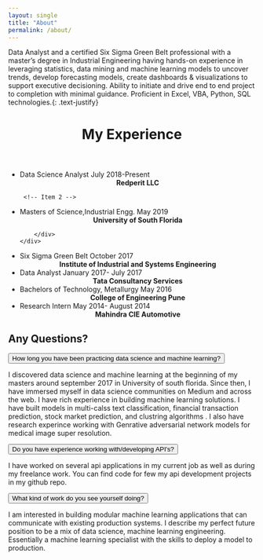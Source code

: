 ```yaml
---
layout: single
title: "About"
permalink: /about/
---
```

Data Analyst and a certified Six Sigma Green Belt professional with a master’s degree in Industrial Engineering having hands-on experience in leveraging statistics, data mining and machine learning models to uncover trends, develop forecasting models, create dashboards & visualizations to support executive decisioning. Ability to initiate and drive end to end project to completion with minimal guidance. Proficient in Excel, VBA, Python, SQL technologies.{: .text-justify}
<html>
<!-- links -->
<link rel="stylesheet" href="/assets/css/timeline.css">
<link rel="stylesheet" href="/assets/css/faq.css">
<body>
<header>
        
  <h1>My Experience</h1>
  </header>
  
  <ul class="timeline">
    <!-- Item 1 -->
    <li>
      <div class="direction-r">
        <div class="flag-wrapper">
          <span class="hexa"></span>
          <span class="flag">Data Science Analyst</span>
          <span class="time-wrapper"><span class="time"> July 2018-Present</span></span>
        </div>
        <div class="desc">
            <center><b>Redperit LLC</b></center>
        </div>
      </div>
    </li>
  
     <!-- Item 2 -->
  <li>
    <div class="direction-l">
      <div class="flag-wrapper">
        <span class="hexa"></span>
        <span class="flag">Masters of Science,Industrial Engg.</span>
        <span class="time-wrapper"><span class="time">May 2019</span></span>
      </div>
      <div class="desc">
          <center><b>University of South Florida</b></center>
          
        </div>
    </div>
  </li>

  <!-- Item 3 -->
  <li>
    <div class="direction-r">
      <div class="flag-wrapper">
        <span class="hexa"></span>
        <span class="flag">Six Sigma Green Belt</span>
        <span class="time-wrapper"><span class="time">October 2017</span></span>
      </div>
      <div class="desc">
          <center> <b>Institute of Industrial and Systems Engineering</b> </center> 
        </div>
    </div>
  </li>

  <!-- Item 4 -->
  <li>
    <div class="direction-l">
        <div class="flag-wrapper">
        <span class="hexa"></span>
        <span class="flag">Data Analyst</span>
        <span class="time-wrapper"><span class="time">January 2017- July 2017 </span></span>
        </div>
        <div class="desc">
            <center><b>Tata Consultancy Services </b></center>
        </div>
    </div>
  </li>

  <!-- Item 5 -->
  <li>
  <div class="direction-r">
      <div class="flag-wrapper">
      <span class="hexa"></span>
      <span class="flag">Bachelors of Technology, Metallurgy</span>
      <span class="time-wrapper"><span class="time">May 2016</span></span>
      </div>
      <div class="desc">
          <center><b>College of Engineering Pune </b></center> 
      </div>
  </div>
  </li>
  <li>
  <div class="direction-l">
      <div class="flag-wrapper">
      <span class="hexa"></span>
      <span class="flag">Research Intern</span>
      <span class="time-wrapper"><span class="time"> May 2014- August 2014</span></span>
      </div>
      <div class="desc">
          <center><b>Mahindra CIE Automotive </b></center>
      </div>
  </div>
  </li>
  </ul>
  <div>
  <h2>Any Questions?</h2>
<button type="button" class="collapsible">How long you have been practicing data science and machine learning?</button>
<div class="content">
  <p>I discovered data science and machine learning at the beginning of my masters around september 2017 in University of south florida. Since then, I have immersed myself in data science communities on Medium and across the web.
        I have rich experience in building machine learning solutions. I have built models in multi-calss text classification, financial transaction prediction, stock market prediction, and clustring algorithms .
        I also have research experince working with Genrative adversarial network models for medical image super resolution. </p>
</div>
<button type="button" class="collapsible">Do you have experience working with/developing API's? </button>
<div class="content">
  <p>I have worked on several api applications in my current job as well as during my freelance work. You can find code for few my api development projects in my github repo. </p>
</div>
<button type="button" class="collapsible">What kind of work do you see yourself doing?</button>
<div class="content">
  <p>I am interested in building modular machine learning applications that can communicate with existing production systems.
     I describe my perfect future position to be a mix of data science, machine learning engineering. Essentially a machine learning specialist with the skills to deploy a model to production.</p>
</div>

<script>
var coll = document.getElementsByClassName("collapsible");
var i;

for (i = 0; i < coll.length; i++) {
  coll[i].addEventListener("click", function() {
    this.classList.toggle("active");
    var content = this.nextElementSibling;
    if (content.style.display === "block") {
      content.style.display = "none";
    } else {
      content.style.display = "block";
    }
  });
}
</script>

  </div>   
</body>
</html>